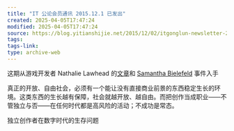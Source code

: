 ```yaml
---
title: "IT 公论会员通讯 2015.12.1 已发出"
created: 2025-04-05T17:47:24
modified: 2025-04-05T17:47:24
source: https://blog.yitianshijie.net/2015/12/02/itgonglun-newsletter-20151201/
tags:
tags-link:
type: archive-web
---
```

这期从游戏开发者 Nathalie Lawhead 的[文章](http://www.nathalielawhead.com/candybox/but-its-not-real-alternative-title-i-want-my-free-premium-content-and-to-complain-about-it-too)和 [Samantha Bielefeld](http://samanthabielefeld.com/) 事件入手

真正的开放、自由社会，必须有一个能让没有直接商业前景的东西稳定生长的环境。这类东西的生长越有保障，社会就越开放、越自由。而把创作当成职业——不管独立与否——在任何时代都是高风险的活动；不成功是常态。

独立创作者在数字时代的生存问题